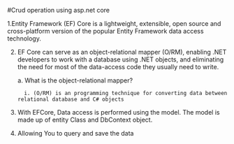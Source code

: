 
#Crud operation using asp.net core

1.Entity Framework (EF) Core is a lightweight, extensible, open source and cross-platform version of the popular Entity Framework data access technology.

2. EF Core can serve as an object-relational mapper (O/RM), enabling .NET developers to work with a database using .NET objects, and eliminating the need for most of the data-access code they usually need to write.

    a. What is the object-relational mapper?
    
         i. (O/RM) is an programming technique for converting data between relational database and C# objects

3. With EFCore, Data access is performed using the model. The model is made up of entity Class and DbContext object.

4. Allowing You to query and save the data
